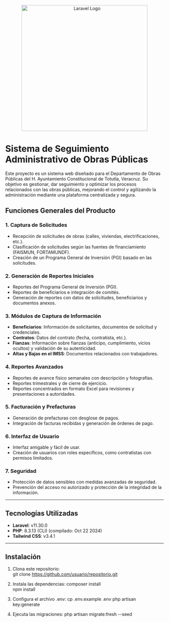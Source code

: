 <p align="center"><a href="https://laravel.com" target="_blank"><img src="https://raw.githubusercontent.com/laravel/art/master/logo-lockup/5%20SVG/2%20CMYK/1%20Full%20Color/laravel-logolockup-cmyk-red.svg" width="400" alt="Laravel Logo"></a></p>

# Sistema de Seguimiento Administrativo de Obras Públicas  

Este proyecto es un sistema web diseñado para el Departamento de Obras Públicas del H. Ayuntamiento Constitucional de Totutla, Veracruz. Su objetivo es gestionar, dar seguimiento y optimizar los procesos relacionados con las obras públicas, mejorando el control y agilizando la administración mediante una plataforma centralizada y segura.

## Funciones Generales del Producto

### 1. Captura de Solicitudes  
- Recepción de solicitudes de obras (calles, viviendas, electrificaciones, etc.).  
- Clasificación de solicitudes según las fuentes de financiamiento (FAISMUN, FORTAMUNDF).  
- Creación de un Programa General de Inversión (PGI) basado en las solicitudes.  

### 2. Generación de Reportes Iniciales  
- Reportes del Programa General de Inversión (PGI).  
- Reportes de beneficiarios e integración de comités.  
- Generación de reportes con datos de solicitudes, beneficiarios y documentos anexos.  

### 3. Módulos de Captura de Información  
- **Beneficiarios**: Información de solicitantes, documentos de solicitud y credenciales.  
- **Contratos**: Datos del contrato (fecha, contratista, etc.).  
- **Fianzas**: Información sobre fianzas (anticipo, cumplimiento, vicios ocultos) y validación de su autenticidad.  
- **Altas y Bajas en el IMSS**: Documentos relacionados con trabajadores.  

### 4. Reportes Avanzados  
- Reportes de avance físico semanales con descripción y fotografías.  
- Reportes trimestrales y de cierre de ejercicio.  
- Reportes concentrados en formato Excel para revisiones y presentaciones a autoridades.  

### 5. Facturación y Prefacturas  
- Generación de prefacturas con desglose de pagos.  
- Integración de facturas recibidas y generación de órdenes de pago.  

### 6. Interfaz de Usuario  
- Interfaz amigable y fácil de usar.  
- Creación de usuarios con roles específicos, como contratistas con permisos limitados.  

### 7. Seguridad  
- Protección de datos sensibles con medidas avanzadas de seguridad.  
- Prevención del acceso no autorizado y protección de la integridad de la información.  

---

## Tecnologías Utilizadas

- **Laravel**: v11.30.0  
- **PHP**: 8.3.13 (CLI) (compilado: Oct 22 2024)  
- **Tailwind CSS**: v3.4.1  

---

## Instalación  

1. Clona este repositorio:   
   git clone https://github.com/usuario/repositorio.git  

2. Instala las dependencias:
    composer install  
    npm install

3. Configura el archivo .env:
    cp .env.example .env
    php artisan key:generate

4. Ejecuta las migraciones:
   php artisan migrate:fresh --seed
